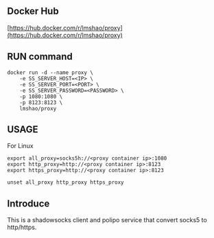 ## Docker Hub
[https://hub.docker.com/r/lmshao/proxy](https://hub.docker.com/r/lmshao/proxy)

## RUN command

```
docker run -d --name proxy \
    -e SS_SERVER_HOST=<IP> \
    -e SS_SERVER_PORT=<PORT> \
    -e SS_SERVER_PASSWORD=<PASSWORD> \
    -p 1080:1080 \
    -p 8123:8123 \
    lmshao/proxy
```

## USAGE
For Linux

```
export all_proxy=socks5h://<proxy container ip>:1080
export http_proxy=http://<proxy container ip>:8123
export https_proxy=http://<proxy container ip>:8123

unset all_proxy http_proxy https_proxy
```

## Introduce

This is a shadowsocks client and polipo service that convert socks5 to http/https.
